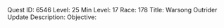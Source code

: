 Quest ID: 6546
Level: 25
Min Level: 17
Race: 178
Title: Warsong Outrider Update
Description: 
Objective: 
